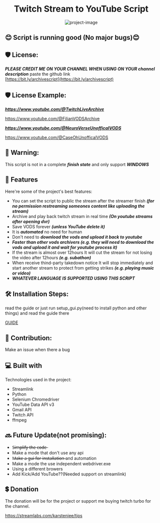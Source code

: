 <h1 align="center" id="title">Twitch Stream to YouTube Script</h1>

<p align="center"><img src="https://socialify.git.ci/karstenlee10/Twitch-and-BiliBili-Archive-to-Youtube-Script/image?font=Inter&amp;language=1&amp;logo=https%3A%2F%2Favatars.githubusercontent.com%2Fu%2F91263511%3Fv%3D4&amp;name=1&amp;owner=1&amp;pattern=Circuit+Board&amp;stargazers=1&amp;theme=Light" alt="project-image"></p>

<h2>😊 Script is running good (No major bugs)😊</h2>

<h2>🛡️ License:</h2>

***PLEASE CREDIT ME ON YOUR CHANNEL WHEN USING ON YOUR channel description*** paste the github link  
[https://bit.ly/archivescript](https://bit.ly/archivescript)

<h2>🛡️ License Example:</h2>

***https://www.youtube.com/@TwitchLiveArchive***

https://www.youtube.com/@FilianVODSArchive

***https://www.youtube.com/@NeuroVerseUnofficalVODS***

https://www.youtube.com/@CaseOhUnofficalVODS

<h2>🚨 Warning:</h2>

This script is not in a complete ***finish state*** and only support ***WINDOWS***

<h2>🧐 Features</h2>

Here're some of the project's best features:

*   You can set the script to public the stream after the streamer finish ***(for no permission restreaming someones content like uploading the stream)***
*   Archive and play back twitch stream in real time ***(On youtube streams after opening dvr)***
*   Save VODS forever ***(unless YouTube delete it)***
*   It is ***automated*** no need for human
*   Don't need to ***download the vods and upload it back to youtube***
*   ***Faster than other vods archivers (e.g. they will need to download the vods and upload it and wait for youtube process it)***
*   If the stream is almost over 12hours It will cut the stream for not losing the video after 12hours ***(e.g. subathon)***
*   When receive thind-party takedown notice It will stop immediately and start another stream to protect from getting strikes ***(e.g. playing music or video)***
*   ***WHATEVER LANGUAGE IS SUPPORTED USING THIS SCRIPT***

<h2>🛠️ Installation Steps:</h2>

read the guide or just run setup_gui.py(need to install python and other things) and read the guide there

[GUIDE](readthisguide.md)

<h2>🍰 Contribution:</h2>

Make an issue when there a bug
  
<h2>💻 Built with</h2>

Technologies used in the project:

*   Streamlink
*   Python
*   Selenium Chromedriver
*   YouTube Data API v3
*   Gmail API
*   Twitch API
*   ffmpeg

<h2>🔜 Future Update(not promising):</h2> 

* S̶i̶m̶p̶l̶i̶f̶y̶ t̶h̶e̶ c̶o̶d̶e̶
* Make a mode that don't use any api
* M̶a̶k̶e̶ a̶ g̶u̶i̶ f̶o̶r̶ i̶n̶s̶t̶a̶l̶l̶a̶t̶i̶o̶n̶ and automation
* Make a mode the use independent webdriver.exe
* Using a different browers
* Add Kick/Add YouTube??(Needed support on streamlink)

<h2>💲 Donation</h2>

The donation will be for the project or support me buying twitch turbo for the channel.

https://streamlabs.com/karsteniee/tips
